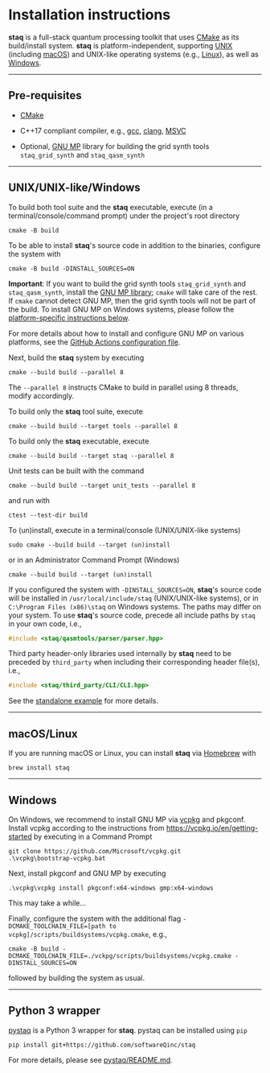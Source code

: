 # Installation instructions

**staq** is a full-stack quantum processing toolkit that uses
[CMake](https://cmake.org/) as its build/install system. **staq** is
platform-independent, supporting
[UNIX](https://www.opengroup.org/membership/forums/platform/unix)
(including
[macOS](https://www.apple.com/macos/)) and UNIX-like operating systems
(e.g., [Linux](https://www.linux.org)), as well
as [Windows](https://www.microsoft.com/en-us/windows).

---

## Pre-requisites

- [CMake](https://cmake.org/)
- C++17 compliant compiler, e.g.,
  [gcc](https://gcc.gnu.org/),
  [clang](https://clang.llvm.org),
  [MSVC](https://visualstudio.microsoft.com/vs/)

- Optional, [GNU MP](https://gmplib.org/) library for building the grid synth
  tools `staq_grid_synth` and `staq_qasm_synth`

---

## UNIX/UNIX-like/Windows

To build both tool suite and the **staq** executable, execute
(in a terminal/console/command prompt) under the project's root directory

```shell
cmake -B build
```

To be able to install **staq**'s source code in addition to the binaries,
configure
the system with

```shell
cmake -B build -DINSTALL_SOURCES=ON
```

**Important**: If you want to build the grid synth tools `staq_grid_synth`
and `staq_qasm_synth`, install the [GNU MP library](https://gmplib.org/);
`cmake` will take care of the rest. If `cmake` cannot detect GNU MP, then the
grid synth tools will not be part of the build. To install GNU MP on Windows
systems, please follow the [platform-specific instructions below](#windows).

For more details about how to install and configure GNU MP on various platforms,
see the
[GitHub Actions configuration file](https://github.com/softwareQinc/staq/blob/main/.github/workflows/cmake.yml).

Next, build the **staq** system by executing

```shell
cmake --build build --parallel 8
```

The `--parallel 8` instructs CMake to build in parallel using 8 threads, modify
accordingly.

To build only the **staq** tool suite, execute

```shell
cmake --build build --target tools --parallel 8
````

To build only the **staq** executable, execute

```shell
cmake --build build --target staq --parallel 8
```

Unit tests can be built with the command

```shell
cmake --build build --target unit_tests --parallel 8
```

and run with

```shell
ctest --test-dir build
```

To (un)install, execute in a terminal/console (UNIX/UNIX-like systems)

```shell
sudo cmake --build build --target (un)install
```

or in an Administrator Command Prompt (Windows)

```shell
cmake --build build --target (un)install
```

If you configured the system with `-DINSTALL_SOURCES=ON`, **staq**'s source
code will be installed in `/usr/local/include/staq` (UNIX/UNIX-like systems), or
in `C:\Program Files (x86)\staq` on Windows systems. The paths may differ on
your system. To use **staq**'s source code, precede all include paths by `staq`
in
your own code, i.e.,

```c++
#include <staq/qasmtools/parser/parser.hpp>
```

Third party header-only libraries used internally by **staq** need to be
preceded by `third_party` when including their corresponding header file(s),
i.e.,

```c++
#include <staq/third_party/CLI/CLI.hpp>
```

See the
[standalone example](https://github.com/softwareQinc/staq/tree/main/examples/standalone)
for more details.

---

## macOS/Linux

If you are running macOS or Linux, you can install **staq** via
[Homebrew](https://brew.sh) with

```shell
brew install staq
```

---

## Windows

On Windows, we recommend to install GNU MP via
[vcpkg](https://vcpkg.io/en/index.html) and pkgconf. Install vcpkg according to
the instructions from https://vcpkg.io/en/getting-started by executing in a
Command Prompt

```shell
git clone https://github.com/Microsoft/vcpkg.git
.\vcpkg\bootstrap-vcpkg.bat
```

Next, install pkgconf and GNU MP by executing

```shell
.\vcpkg\vcpkg install pkgconf:x64-windows gmp:x64-windows
```
This may take a while...

Finally, configure the system with the additional flag
`-DCMAKE_TOOLCHAIN_FILE=[path to vcpkg]/scripts/buildsystems/vcpkg.cmake`, e.g.,

```shell
cmake -B build -DCMAKE_TOOLCHAIN_FILE=./vckpg/scripts/buildsystems/vcpkg.cmake -DINSTALL_SOURCES=ON 
```

followed by building the system as usual.

---

## Python 3 wrapper

[pystaq](https://github.com/softwareQinc/staq/blob/main/pystaq/) is a Python 3
wrapper for **staq**. pystaq can be installed using `pip`

```shell
pip install git+https://github.com/softwareQinc/staq
```

For more details, please see
[pystaq/README.md](https://github.com/softwareQinc/staq/blob/main/pystaq/README.md).
